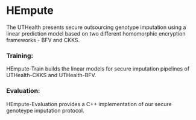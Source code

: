 # HEmpute

The UTHealth presents secure outsourcing genotype imputation using a linear prediction model based on two different homomorphic encryption frameworks - BFV and CKKS. 

### Training:
HEmpute-Train builds the linear models for secure imputation pipelines of UTHealth-CKKS and UTHealth-BFV. 

### Evaluation:
HEmpute-Evaluation provides a C++ implementation of our secure genoteype imputation protocol. 


